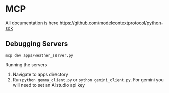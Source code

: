 # MCP
All documentation is here https://github.com/modelcontextprotocol/python-sdk


## Debugging Servers
`mcp dev apps/weather_server.py`

Running the servers
1. Navigate to apps directory
2. Run `python gemma_client.py` or `python gemini_client.py`. For gemini you will need to set an AIstudio api key